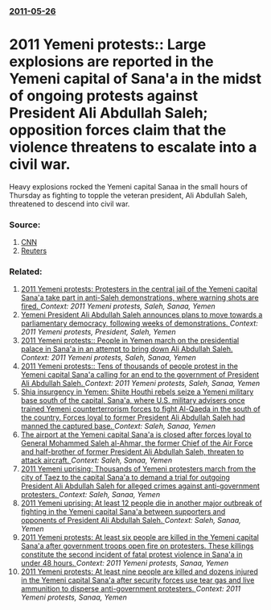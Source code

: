 ### [2011-05-26](/news/2011/05/26/index.md)

# 2011 Yemeni protests:: Large explosions are reported in the Yemeni capital of Sana'a in the midst of ongoing protests against President Ali Abdullah Saleh; opposition forces claim that the violence threatens to escalate into a civil war. 

Heavy explosions rocked the Yemeni capital Sanaa in the small hours of Thursday as fighting to topple the veteran president, Ali Abdullah Saleh, threatened to descend into civil war.


### Source:

1. [CNN](http://edition.cnn.com/2011/WORLD/meast/05/26/yemen.unrest/)
2. [Reuters](http://www.reuters.com/article/2011/05/25/us-yemen-idUSTRE73L1PP20110525)

### Related:

1. [2011 Yemeni protests: Protesters in the central jail of the Yemeni capital Sana'a take part in anti-Saleh demonstrations, where warning shots are fired. ](/news/2011/03/7/2011-yemeni-protests-protesters-in-the-central-jail-of-the-yemeni-capital-sana-a-take-part-in-anti-saleh-demonstrations-where-warning-shot.md) _Context: 2011 Yemeni protests, Saleh, Sanaa, Yemen_
2. [Yemeni President Ali Abdullah Saleh announces plans to move towards a parliamentary democracy, following weeks of demonstrations. ](/news/2011/03/10/yemeni-president-ali-abdullah-saleh-announces-plans-to-move-towards-a-parliamentary-democracy-following-weeks-of-demonstrations.md) _Context: 2011 Yemeni protests, President, Saleh, Yemen_
3. [2011 Yemeni protests:: People in Yemen march on the presidential palace in Sana'a in an attempt to bring down Ali Abdullah Saleh. ](/news/2011/02/13/2011-yemeni-protests-people-in-yemen-march-on-the-presidential-palace-in-sana-a-in-an-attempt-to-bring-down-ali-abdullah-saleh.md) _Context: 2011 Yemeni protests, Saleh, Sanaa, Yemen_
4. [2011 Yemeni protests:: Tens of thousands of people protest in the Yemeni capital Sana'a calling for an end to the government of President Ali Abdullah Saleh. ](/news/2011/01/27/2011-yemeni-protests-tens-of-thousands-of-people-protest-in-the-yemeni-capital-sana-a-calling-for-an-end-to-the-government-of-president-al.md) _Context: 2011 Yemeni protests, Saleh, Sanaa, Yemen_
5. [Shia insurgency in Yemen: Shiite Houthi rebels seize a Yemeni military base south of the capital, Sana'a, where U.S. military advisers once trained Yemeni counterterrorism forces to fight Al-Qaeda in the south of the country. Forces loyal to former President Ali Abdullah Saleh had manned the captured base. ](/news/2015/01/29/shia-insurgency-in-yemen-shiite-houthi-rebels-seize-a-yemeni-military-base-south-of-the-capital-sana-a-where-u-s-military-advisers-once.md) _Context: Saleh, Sanaa, Yemen_
6. [The airport at the Yemeni capital Sana'a is closed after forces loyal to General Mohammed Saleh al-Ahmar, the former Chief of the Air Force and half-brother of former President Ali Abdullah Saleh, threaten to attack aircraft. ](/news/2012/04/7/the-airport-at-the-yemeni-capital-sana-a-is-closed-after-forces-loyal-to-general-mohammed-saleh-al-ahmar-the-former-chief-of-the-air-force.md) _Context: Saleh, Sanaa, Yemen_
7. [2011 Yemeni uprising: Thousands of Yemeni protesters march from the city of Taez to the capital Sana'a to demand a trial for outgoing President Ali Abdullah Saleh for alleged crimes against anti-government protesters. ](/news/2011/12/21/2011-yemeni-uprising-thousands-of-yemeni-protesters-march-from-the-city-of-taez-to-the-capital-sana-a-to-demand-a-trial-for-outgoing-presid.md) _Context: Saleh, Sanaa, Yemen_
8. [2011 Yemeni uprising: At least 12 people die in another major outbreak of fighting in the Yemeni capital Sana'a between supporters and opponents of President Ali Abdullah Saleh. ](/news/2011/10/17/2011-yemeni-uprising-at-least-12-people-die-in-another-major-outbreak-of-fighting-in-the-yemeni-capital-sana-a-between-supporters-and-oppon.md) _Context: Saleh, Sanaa, Yemen_
9. [2011 Yemeni protests: At least six people are killed in the Yemeni capital Sana'a after government troops open fire on protesters. These killings constitute the second incident of fatal protest violence in Sana'a in under 48 hours. ](/news/2011/10/16/2011-yemeni-protests-at-least-six-people-are-killed-in-the-yemeni-capital-sana-a-after-government-troops-open-fire-on-protesters-these-kil.md) _Context: 2011 Yemeni protests, Sanaa, Yemen_
10. [2011 Yemeni protests: At least nine people are killed and dozens injured in the Yemeni capital Sana'a after security forces use tear gas and live ammunition to disperse anti-government protesters. ](/news/2011/10/15/2011-yemeni-protests-at-least-nine-people-are-killed-and-dozens-injured-in-the-yemeni-capital-sana-a-after-security-forces-use-tear-gas-and.md) _Context: 2011 Yemeni protests, Sanaa, Yemen_
